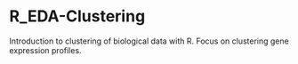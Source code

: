 # R_EDA-Clustering
Introduction to clustering of biological data with R. Focus on clustering gene expression profiles.

